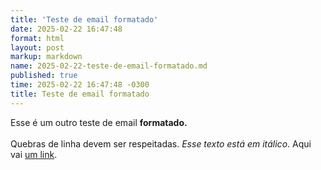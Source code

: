 ```yaml
---
title: 'Teste de email formatado'
date: 2025-02-22 16:47:48
format: html
layout: post
markup: markdown
name: 2025-02-22-teste-de-email-formatado.md
published: true
time: 2025-02-22 16:47:48 -0300
title: Teste de email formatado
---
```

<html><head><meta http-equiv="content-type" content="text/html; charset=utf-8"></head><body dir="auto"><div dir="ltr">Esse é um outro teste de email <b>formatado.</b></div><div dir="ltr"><b><br></b></div><div dir="ltr">Quebras de linha devem ser respeitadas. <i>Esse texto está em itálico</i>. Aqui vai&nbsp;<a href="https://arthr.me">um link</a>.</div></body></html>